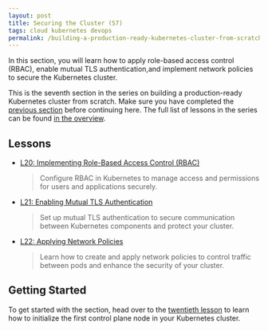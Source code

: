 ```yaml
---
layout: post
title: Securing the Cluster (S7)
tags: cloud kubernetes devops
permalink: /building-a-production-ready-kubernetes-cluster-from-scratch/section-7
---
```


In this section, you will learn how to apply role-based access control (RBAC),
enable mutual TLS authentication,and implement network policies to secure the
Kubernetes cluster.

This is the seventh section in the series on building a production-ready
Kubernetes cluster from scratch. Make sure you have completed the
[previous section](#) before continuing here. The full list of lessons in the
series can be found
[in the overview](/building-a-production-ready-kubernetes-cluster-from-scratch).

## Lessons

- [L20: Implementing Role-Based Access Control (RBAC)](/2024/XX/XX/building-a-production-ready-kubernetes-cluster-from-scratch-l20)

  > Configure RBAC in Kubernetes to manage access and permissions for users and
  > applications securely.

- [L21: Enabling Mutual TLS Authentication](/2024/XX/XX/building-a-production-ready-kubernetes-cluster-from-scratch-l21)

  > Set up mutual TLS authentication to secure communication between Kubernetes
  > components and protect your cluster.

- [L22: Applying Network Policies](/2024/XX/XX/building-a-production-ready-kubernetes-cluster-from-scratch-l22)

  > Learn how to create and apply network policies to control traffic between
  > pods and enhance the security of your cluster.

## Getting Started

To get started with the section, head over to the
[twentieth lesson](/building-a-production-ready-kubernetes-cluster-from-scratch/lession-20)
to learn how to initialize the first control plane node in your Kubernetes
cluster.
